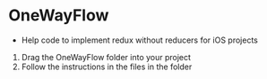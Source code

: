 # OneWayFlow
- Help code to implement redux without reducers for iOS projects

1) Drag the OneWayFlow folder into your project
2) Follow the instructions in the files in the folder

